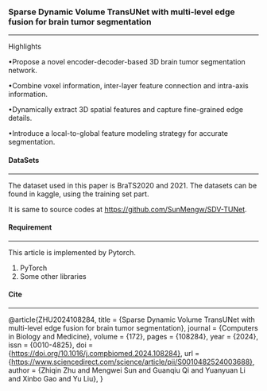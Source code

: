 ### Sparse Dynamic Volume TransUNet with multi-level edge fusion for brain tumor segmentation

-----------

Highlights

•Propose a novel encoder-decoder-based 3D brain tumor segmentation network.

•Combine voxel information, inter-layer feature connection and intra-axis information.

•Dynamically extract 3D spatial features and capture fine-grained edge details.

•Introduce a local-to-global feature modeling strategy for accurate segmentation.
#### DataSets

----------

The dataset used in this paper is BraTS2020 and 2021. The datasets can be found in kaggle, using the training set part.

It is same to source codes at https://github.com/SunMengw/SDV-TUNet.

#### Requirement

-------------------

This article is implemented by Pytorch.

1. PyTorch
2. Some other libraries

#### Cite

----------------------------------------------

@article{ZHU2024108284,
title = {Sparse Dynamic Volume TransUNet with multi-level edge fusion for brain tumor segmentation},
journal = {Computers in Biology and Medicine},
volume = {172},
pages = {108284},
year = {2024},
issn = {0010-4825},
doi = {https://doi.org/10.1016/j.compbiomed.2024.108284},
url = {https://www.sciencedirect.com/science/article/pii/S0010482524003688},
author = {Zhiqin Zhu and Mengwei Sun and Guanqiu Qi and Yuanyuan Li and Xinbo Gao and Yu Liu},
}
